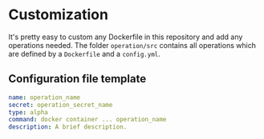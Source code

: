 # Customization

It's pretty easy to custom any Dockerfile in this repository and add any operations needed. The folder `operation/src` contains all operations which are defined by a `Dockerfile` and a `config.yml`.

## Configuration file template

```yml
name: operation_name
secret: operation_secret_name
type: alpha
command: docker container ... operation_name
description: A brief description.
```
